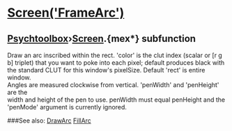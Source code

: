 # [Screen('FrameArc')](Screen-FrameArc) 
## [Psychtoolbox](Pyschtoolbox)&#8250;[Screen](Screen).{mex*} subfunction


Draw an arc inscribed within the rect. 'color' is the clut index (scalar or [r g  
b] triplet) that you want to poke into each pixel; default produces black with  
the standard CLUT for this window's pixelSize. Default 'rect' is entire window.  
Angles are measured clockwise from vertical. 'penWidth' and 'penHeight' are the  
width and height of the pen to use. penWidth must equal penHeight and the  
'penMode' argument is currently ignored.  


###See also:
[DrawArc](Screen-DrawArc) [FillArc](Screen-FillArc)
